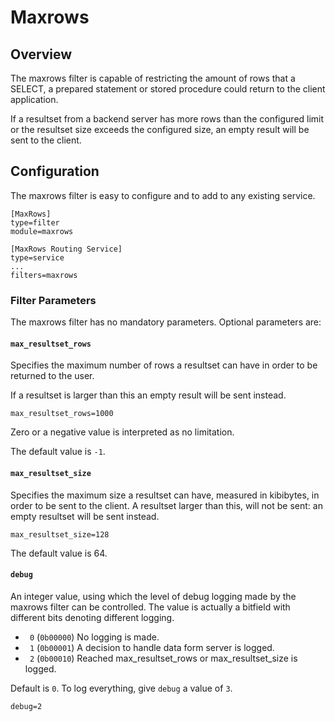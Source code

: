 # Maxrows

## Overview
The maxrows filter is capable of restricting the amount of rows that a SELECT,
 a prepared statement or stored procedure could return to the client application.

If a resultset from a backend server has more rows than the configured limit
or the resultset size exceeds the configured size,
 an empty result will be  sent to the client.

## Configuration

The maxrows filter is easy to configure and to add to any existing service.

```
[MaxRows]
type=filter
module=maxrows

[MaxRows Routing Service]
type=service
...
filters=maxrows
```

### Filter Parameters

The maxrows filter has no mandatory parameters.
Optional parameters are:

#### `max_resultset_rows`

Specifies the maximum number of rows a resultset can have in order to be returned
 to the user.

If a resultset is larger than this an empty result will be sent instead.

```
max_resultset_rows=1000
```
Zero or a negative value is interpreted as no limitation.

The default value is `-1`.

#### `max_resultset_size`

Specifies the maximum size a resultset can have, measured in kibibytes,
in order to be sent to the client. A resultset larger than this, will
not be sent: an empty resultset will be sent instead.

```
max_resultset_size=128
```
The default value is 64.

#### `debug`

An integer value, using which the level of debug logging made by the maxrows
filter can be controlled. The value is actually a bitfield with different bits
denoting different logging.

   * ` 0` (`0b00000`) No logging is made.
   * ` 1` (`0b00001`) A decision to handle data form server is logged.
   * ` 2` (`0b00010`) Reached max_resultset_rows or max_resultset_size is logged.

Default is `0`. To log everything, give `debug` a value of `3`.

```
debug=2
```
